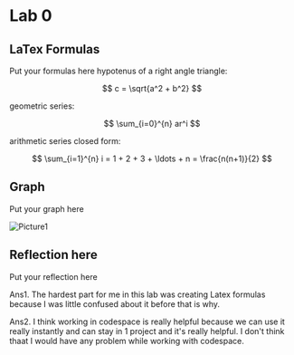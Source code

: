 # Lab 0



## LaTex Formulas
Put your formulas here
hypotenus of a right angle triangle:

$$ c = \sqrt{a^2 + b^2} $$


geometric series: 

$$ \sum_{i=0}^{n} ar^i $$


arithmetic series closed form: 

$$ \sum_{i=1}^{n} i = 1 + 2 + 3 + \ldots + n = \frac{n(n+1)}{2} $$






## Graph

Put your graph here

![Picture1](https://github.com/seneca-dsa456-s24/labs-jpatel391/assets/130308961/184586e5-325f-47b2-b39d-db4bce8fe283)


## Reflection here

Put your reflection here

Ans1. The hardest part for me in this lab was creating Latex formulas because I was little confused about it before that is why.

Ans2. I think working in codespace is really helpful because we can use it really instantly and can stay in 1 project and it's really helpful. I don't think thaat I would have any problem while working with codespace.

